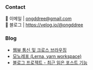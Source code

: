 
### Contact

📩 이메일 | <a href="mailto:ongddree@gmail.com">ongddree@gmail.com</a> <br/>
📗 블로그 | <a href="https://velog.io/@ongddree">https://velog.io/@ongddree</a>


### Blog

- <a href="https://boostbrothers.github.io/hospital-detail-webview" target="_blank">웹뷰 통신 및 크로스 브라우징</a>
- <a href="https://velog.io/@ongddree/TIL-%EB%AA%A8%EB%85%B8%EB%A0%88%ED%8F%AC" target="_blank">모노레포 (Lerna, yarn workspace)</a>
- <a href="https://velog.io/@ongddree/%EB%B8%94%EB%A1%9C%EA%B7%B8%EB%A7%8C%EB%93%A4%EA%B8%B0-%EC%B5%9C%EA%B7%BC-%EC%9D%BD%EC%9D%80-%ED%8F%AC%EC%8A%A4%ED%8A%B8-%EA%B5%AC%ED%98%84" target="_blank">블로그 프로젝트 - 최근 읽은 포스트 기능</a>

